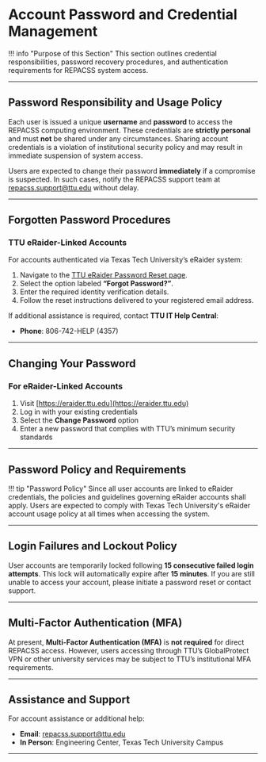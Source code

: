 # Account Password and Credential Management

!!! info "Purpose of this Section"
    This section outlines credential responsibilities, password recovery procedures, and authentication requirements for REPACSS system access.

---

## Password Responsibility and Usage Policy

Each user is issued a unique **username** and **password** to access the REPACSS computing environment. These credentials are **strictly personal** and must **not** be shared under any circumstances. Sharing account credentials is a violation of institutional security policy and may result in immediate suspension of system access.

Users are expected to change their password **immediately** if a compromise is suspected. In such cases, notify the REPACSS support team at [repacss.support@ttu.edu](mailto:repacss.support@ttu.edu) without delay.

---

## Forgotten Password Procedures

### TTU eRaider-Linked Accounts

For accounts authenticated via Texas Tech University’s eRaider system:

1. Navigate to the [TTU eRaider Password Reset page](https://eraider.ttu.edu).
2. Select the option labeled **“Forgot Password?”**.
3. Enter the required identity verification details.
4. Follow the reset instructions delivered to your registered email address.

If additional assistance is required, contact **TTU IT Help Central**:

- **Phone**: 806-742-HELP (4357) 

---

<!-- ### Locally Managed REPACSS Accounts

If your account is not tied to TTU's eRaider system:

- Send an email to [repacss.support@ttu.edu](mailto:repacss.support@ttu.edu)
- Include your username and a description of the issue
- A system administrator will issue a temporary reset token or guide you through the reset process during standard support hours

--- -->

## Changing Your Password

### For eRaider-Linked Accounts

1. Visit [https://eraider.ttu.edu](https://eraider.ttu.edu)
2. Log in with your existing credentials
3. Select the **Change Password** option
4. Enter a new password that complies with TTU’s minimum security standards

<!-- ### For Local REPACSS Accounts

Submit a password change request via email to [repacss.support@ttu.edu](mailto:repacss.support@ttu.edu). A system administrator will assist with the secure password reset process. -->

---

## Password Policy and Requirements

!!! tip "Password Policy"
    Since all user accounts are linked to eRaider credentials, the policies and guidelines governing eRaider accounts shall apply. Users are expected to comply with Texas Tech University's eRaider account usage policy at all times when accessing the system.
<!-- All REPACSS passwords must adhere to the following standards:

| Requirement           | Description                                 |
|-----------------------|---------------------------------------------|
| Minimum Length        | At least 12 characters                      |
| Character Composition | Must include uppercase, lowercase, digits, and special characters |
| Expiration Policy     | Passwords must be changed every 12 months   |
| Restrictions          | Avoid using names, dictionary words, or predictable patterns |

!!! tip "Consider Using a Passphrase"
    Create a strong and memorable password such as: `RedRaider@2024!CloudsGoHigh` -->

---

## Login Failures and Lockout Policy

User accounts are temporarily locked following **15 consecutive failed login attempts**. This lock will automatically expire after **15 minutes**. If you are still unable to access your account, please initiate a password reset or contact support.

---

## Multi-Factor Authentication (MFA)

At present, **Multi-Factor Authentication (MFA)** is **not required** for direct REPACSS access. However, users accessing through TTU’s GlobalProtect VPN or other university services may be subject to TTU’s institutional MFA requirements.

---

## Assistance and Support

For account assistance or additional help:

- **Email**: [repacss.support@ttu.edu](mailto:repacss.support@ttu.edu)  
- **In Person**: Engineering Center, Texas Tech University Campus

---

